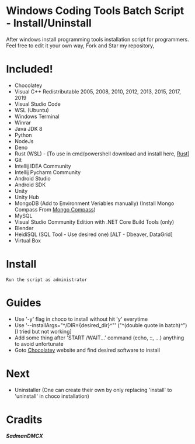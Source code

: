 # Windows Coding Tools Batch Script - Install/Uninstall
After windows install programming tools installation script for programmers. Feel free to edit it your own way, Fork and Star my repository,

# Included!
  - Chocolatey
  - Visual C++ Redistributable 2005, 2008, 2010, 2012, 2013, 2015, 2017, 2019
  - Visual Studio Code
  - WSL (Ubuntu)
  - Windows Terminal
  - Winrar
  - Java JDK 8
  - Python 
  - NodeJs
  - Deno
  - Rust (WSL) - [To use in cmd/powershell download and install here, [Rust](https://www.rust-lang.org/tools/install)]
  - Git
  - Intellij IDEA Community
  - Intellij Pycharm Community
  - Android Studio 
  - Android SDK
  - Unity 
  - Unity Hub
  - MongoDB (Add to Environment Veriables manually) (Install Mongo Compass From [Mongo Compass](https://www.mongodb.com/try/download/compass)) 
  - MySQL
  - Visual Studio Community Edition with .NET Core Build Tools (only)
  - Blender
  - HeidiSQL (SQL Tool - Use desired one) [ALT - Dbeaver, DataGrid]
  - Virtual Box

# Install
```
Run the script as administrator
```

# Guides
  - Use '-y' flag in choco to install without hit 'y' everytime 
  - Use '--installArgs="^/DIR={desired_dir}^"' ("^(double quote in batch)^") [I tried but not working]
  - Add some thing after 'START /WAIT...' command (echo, ::, ...) anything to avoid unfortunate 
  - Goto [Chocolatey](https://chocolatey.org/) website and find desired software to install

# Next
  - Uninstaller (One can create their own by only replacing 'install' to 'uninstall' in choco installation)

# Cradits 
##### SadmanDMCX 
